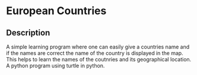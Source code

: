# European Countries
## Description
A simple learning program where one can easily give a countries name and if the names are correct the name of the country is displayed in the map.
This helps to learn the names of the coutnries and its geographical location.
A python program using turtle in python.